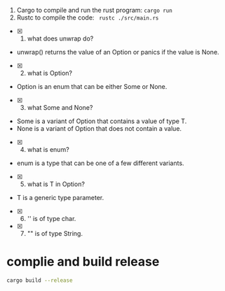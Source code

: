 1. Cargo to compile and run the rust program: ` cargo run `
2. Rustc to compile the code: ` rustc ./src/main.rs`

<!-- - [x] 1. Cargo to compile and run the rust program: ` cargo run `
- [x] 2. Rustc to compile the code: ` rustc ./src/main.rs` -->
- [x] 1. what does unwrap do?
 - unwrap() returns the value of an Option<T> or panics if the value is None.
- [x] 2. what is Option<T>?
- Option<T> is an enum that can be either Some or None.
- [x] 3. what Some and None?
-  Some is a variant of Option<T> that contains a value of type T.
-  None is a variant of Option<T> that does not contain a value.
- [x] 4. what is enum?
- enum is a type that can be one of a few different variants.
- [x] 5. what is T in Option<T>?
- T is a generic type parameter.
- [x] 6. '' is of type char.
- [x] 7. "" is of type String.


# complie and build release
```sh
cargo build --release
```